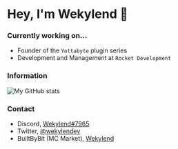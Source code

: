 # Hey, I'm Wekylend 👋

### Currently working on...
* Founder of the `Yottabyte` plugin series
* Development and Management at `Rocket Development`

### Information
![My GitHub stats](https://github-readme-stats.vercel.app/api?username=wekylend&count_private=true&theme=github_dark)

### Contact
* Discord, [Wekylend#7965](https://discord.gg/gntMFqnZyj)
* Twitter, [@wekylendev](https://twitter.com/wekylendev)
* BuiltByBit (MC Market), [Wekylend](https://www.mc-market.org/members/106892/)
